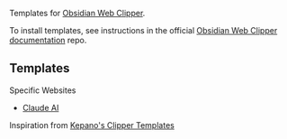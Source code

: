 Templates for [Obsidian Web Clipper](https://github.com/obsidianmd/obsidian-clipper). 

To install templates, see instructions in the official [Obsidian Web Clipper documentation](https://help.obsidian.md/web-clipper/templates) repo.

## Templates

Specific Websites

- [Claude AI](/templates/claudeai-clipper.json)


Inspiration from [Kepano's Clipper Templates](https://github.com/kepano/clipper-templates)
